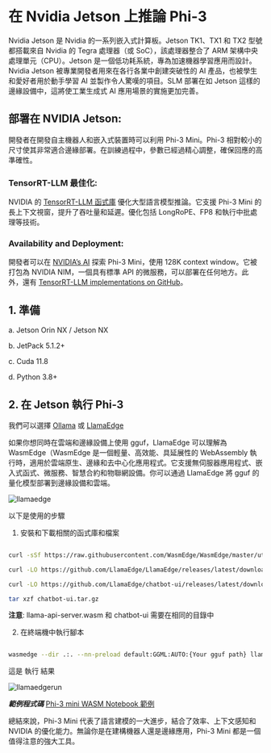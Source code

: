 ﻿# **在 Nvidia Jetson 上推論 Phi-3**

Nvidia Jetson 是 Nvidia 的一系列嵌入式計算板。Jetson TK1、TX1 和 TX2 型號都搭載來自 Nvidia 的 Tegra 處理器（或 SoC），該處理器整合了 ARM 架構中央處理單元（CPU）。Jetson 是一個低功耗系統，專為加速機器學習應用而設計。Nvidia Jetson 被專業開發者用來在各行各業中創建突破性的 AI 產品，也被學生和愛好者用於動手學習 AI 並製作令人驚嘆的項目。SLM 部署在如 Jetson 這樣的邊緣設備中，這將使工業生成式 AI 應用場景的實施更加完善。

## 部署在 NVIDIA Jetson:

開發者在開發自主機器人和嵌入式裝置時可以利用 Phi-3 Mini。Phi-3 相對較小的尺寸使其非常適合邊緣部署。在訓練過程中，參數已經過精心調整，確保回應的高準確性。

### TensorRT-LLM 最佳化:

NVIDIA 的 [TensorRT-LLM 函式庫](https://github.com/NVIDIA/TensorRT-LLM?WT.mc_id=aiml-138114-kinfeylo) 優化大型語言模型推論。它支援 Phi-3 Mini 的長上下文視窗，提升了吞吐量和延遲。優化包括 LongRoPE、FP8 和執行中批處理等技術。

### Availability and Deployment:

開發者可以在 [NVIDIA’s AI](https://www.nvidia.com/ai-data-science/generative-ai/) 探索 Phi-3 Mini，使用 128K context window。它被打包為 NVIDIA NIM，一個具有標準 API 的微服務，可以部署在任何地方。此外，還有 [TensorRT-LLM implementations on GitHub](https://github.com/NVIDIA/TensorRT-LLM)。

## **1. 準備**

a. Jetson Orin NX / Jetson NX

b. JetPack 5.1.2+

c. Cuda 11.8

d. Python 3.8+

## **2. 在 Jetson 執行 Phi-3**

我們可以選擇 [Ollama](https://ollama.com) 或 [LlamaEdge](https://llamaedge.com)

如果你想同時在雲端和邊緣設備上使用 gguf，LlamaEdge 可以理解為 WasmEdge（WasmEdge 是一個輕量、高效能、具延展性的 WebAssembly 執行時，適用於雲端原生、邊緣和去中心化應用程式。它支援無伺服器應用程式、嵌入式函式、微服務、智慧合約和物聯網設備。你可以通過 LlamaEdge 將 gguf 的量化模型部署到邊緣設備和雲端。

![llamaedge](../../imgs/03/Jetson/llamaedge.jpg)

以下是使用的步驟

1. 安裝和下載相關的函式庫和檔案

```bash

curl -sSf https://raw.githubusercontent.com/WasmEdge/WasmEdge/master/utils/install.sh | bash -s -- --plugin wasi_nn-ggml

curl -LO https://github.com/LlamaEdge/LlamaEdge/releases/latest/download/llama-api-server.wasm

curl -LO https://github.com/LlamaEdge/chatbot-ui/releases/latest/download/chatbot-ui.tar.gz

tar xzf chatbot-ui.tar.gz

```

**注意**: llama-api-server.wasm 和 chatbot-ui 需要在相同的目錄中

2. 在終端機中執行腳本

```bash

wasmedge --dir .:. --nn-preload default:GGML:AUTO:{Your gguf path} llama-api-server.wasm -p phi-3-chat

```

這是 執行 結果

![llamaedgerun](../../imgs/03/Jetson/llamaedgerun.png)

***範例程式碼*** [Phi-3 mini WASM Notebook 範例](https://github.com/Azure-Samples/Phi-3MiniSamples/tree/main/wasm)

總結來說，Phi-3 Mini 代表了語言建模的一大進步，結合了效率、上下文感知和 NVIDIA 的優化能力。無論你是在建構機器人還是邊緣應用，Phi-3 Mini 都是一個值得注意的強大工具。

